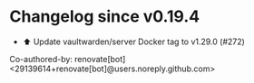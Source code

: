 # Changelog since v0.19.4
- ⬆️ Update vaultwarden/server Docker tag to v1.29.0 (#272)

Co-authored-by: renovate[bot] <29139614+renovate[bot]@users.noreply.github.com> 
